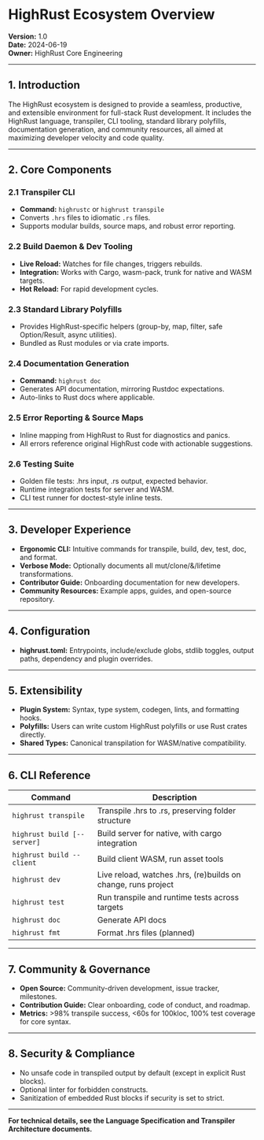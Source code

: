 # HighRust Ecosystem Overview

**Version:** 1.0  
**Date:** 2024-06-19  
**Owner:** HighRust Core Engineering

---

## 1. Introduction

The HighRust ecosystem is designed to provide a seamless, productive, and extensible environment for full-stack Rust development. It includes the HighRust language, transpiler, CLI tooling, standard library polyfills, documentation generation, and community resources, all aimed at maximizing developer velocity and code quality.

---

## 2. Core Components

### 2.1 Transpiler CLI

- **Command:** `highrustc` or `highrust transpile`
- Converts `.hrs` files to idiomatic `.rs` files.
- Supports modular builds, source maps, and robust error reporting.

### 2.2 Build Daemon & Dev Tooling

- **Live Reload:** Watches for file changes, triggers rebuilds.
- **Integration:** Works with Cargo, wasm-pack, trunk for native and WASM targets.
- **Hot Reload:** For rapid development cycles.

### 2.3 Standard Library Polyfills

- Provides HighRust-specific helpers (group-by, map, filter, safe Option/Result, async utilities).
- Bundled as Rust modules or via crate imports.

### 2.4 Documentation Generation

- **Command:** `highrust doc`
- Generates API documentation, mirroring Rustdoc expectations.
- Auto-links to Rust docs where applicable.

### 2.5 Error Reporting & Source Maps

- Inline mapping from HighRust to Rust for diagnostics and panics.
- All errors reference original HighRust code with actionable suggestions.

### 2.6 Testing Suite

- Golden file tests: .hrs input, .rs output, expected behavior.
- Runtime integration tests for server and WASM.
- CLI test runner for doctest-style inline tests.

---

## 3. Developer Experience

- **Ergonomic CLI:** Intuitive commands for transpile, build, dev, test, doc, and format.
- **Verbose Mode:** Optionally documents all mut/clone/&/lifetime transformations.
- **Contributor Guide:** Onboarding documentation for new developers.
- **Community Resources:** Example apps, guides, and open-source repository.

---

## 4. Configuration

- **highrust.toml:** Entrypoints, include/exclude globs, stdlib toggles, output paths, dependency and plugin overrides.

---

## 5. Extensibility

- **Plugin System:** Syntax, type system, codegen, lints, and formatting hooks.
- **Polyfills:** Users can write custom HighRust polyfills or use Rust crates directly.
- **Shared Types:** Canonical transpilation for WASM/native compatibility.

---

## 6. CLI Reference

| Command                       | Description                                                     |
|-------------------------------|-----------------------------------------------------------------|
| `highrust transpile`          | Transpile .hrs to .rs, preserving folder structure              |
| `highrust build [--server]`   | Build server for native, with cargo integration                 |
| `highrust build --client`     | Build client WASM, run asset tools                              |
| `highrust dev`                | Live reload, watches .hrs, (re)builds on change, runs project   |
| `highrust test`               | Run transpile and runtime tests across targets                  |
| `highrust doc`                | Generate API docs                                               |
| `highrust fmt`                | Format .hrs files (planned)                                     |

---

## 7. Community & Governance

- **Open Source:** Community-driven development, issue tracker, milestones.
- **Contribution Guide:** Clear onboarding, code of conduct, and roadmap.
- **Metrics:** >98% transpile success, <60s for 100kloc, 100% test coverage for core syntax.

---

## 8. Security & Compliance

- No unsafe code in transpiled output by default (except in explicit Rust blocks).
- Optional linter for forbidden constructs.
- Sanitization of embedded Rust blocks if security is set to strict.

---

**For technical details, see the Language Specification and Transpiler Architecture documents.**